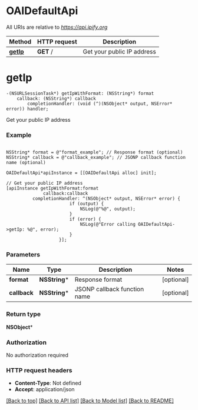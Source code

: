 # OAIDefaultApi

All URIs are relative to *https://api.ipify.org*

Method | HTTP request | Description
------------- | ------------- | -------------
[**getIp**](OAIDefaultApi.md#getip) | **GET** / | Get your public IP address


# **getIp**
```objc
-(NSURLSessionTask*) getIpWithFormat: (NSString*) format
    callback: (NSString*) callback
        completionHandler: (void (^)(NSObject* output, NSError* error)) handler;
```

Get your public IP address

### Example 
```objc

NSString* format = @"format_example"; // Response format (optional)
NSString* callback = @"callback_example"; // JSONP callback function name (optional)

OAIDefaultApi*apiInstance = [[OAIDefaultApi alloc] init];

// Get your public IP address
[apiInstance getIpWithFormat:format
              callback:callback
          completionHandler: ^(NSObject* output, NSError* error) {
                        if (output) {
                            NSLog(@"%@", output);
                        }
                        if (error) {
                            NSLog(@"Error calling OAIDefaultApi->getIp: %@", error);
                        }
                    }];
```

### Parameters

Name | Type | Description  | Notes
------------- | ------------- | ------------- | -------------
 **format** | **NSString***| Response format | [optional] 
 **callback** | **NSString***| JSONP callback function name | [optional] 

### Return type

**NSObject***

### Authorization

No authorization required

### HTTP request headers

 - **Content-Type**: Not defined
 - **Accept**: application/json

[[Back to top]](#) [[Back to API list]](../README.md#documentation-for-api-endpoints) [[Back to Model list]](../README.md#documentation-for-models) [[Back to README]](../README.md)

